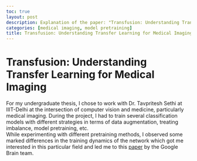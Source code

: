```yaml
---
toc: true
layout: post
description: Explanation of the paper: "Transfusion: Understanding Transfer Learning for Medical Imaging".
categories: [medical imaging, model pretraining]
title: Transfusion: Understanding Transfer Learning for Medical Imaging.
---
```


# Transfusion: Understanding Transfer Learning for Medical Imaging 

For my undergraduate thesis, I chose to work with Dr. Tavpritesh Sethi at IIIT-Delhi at the intersection of computer vision and medicine, particularly medical imaging. During the project, I had to train several classification models with different strategies in terms of data augmentation, treating imbalance, model pretraining, etc.  
While experimenting with different pretraining methods, I observed some marked differences in the training dynamics of the network which got me interested in this particular field and led me to this [paper](https://arxiv.org/abs/1902.07208) by the Google Brain team.  


